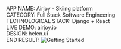  APP NAME: Airjoy - Skiing platform <br/>
 CATEGORY:  Full Stack Software Engineering <br/>
 TECHNOLOGICAL STACK: Django + React<br/>
 LIVE DEMO: airjoy.io <br/>
 DESIGN: helen.ui<br/>
 END RESULT:
 ![Getting Started](proj-image/design.png)